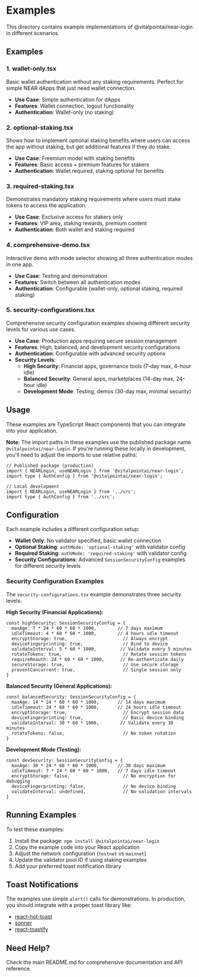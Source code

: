 # Examples

This directory contains example implementations of @vitalpointai/near-login in different scenarios.

## Examples

### 1. wallet-only.tsx
Basic wallet authentication without any staking requirements. Perfect for simple NEAR dApps that just need wallet connection.
- **Use Case**: Simple authentication for dApps
- **Features**: Wallet connection, logout functionality
- **Authentication**: Wallet-only (no staking)

### 2. optional-staking.tsx  
Shows how to implement optional staking benefits where users can access the app without staking, but get additional features if they do stake.
- **Use Case**: Freemium model with staking benefits
- **Features**: Basic access + premium features for stakers
- **Authentication**: Wallet required, staking optional for benefits

### 3. required-staking.tsx
Demonstrates mandatory staking requirements where users must stake tokens to access the application.
- **Use Case**: Exclusive access for stakers only
- **Features**: VIP area, staking rewards, premium content
- **Authentication**: Both wallet and staking required

### 4. comprehensive-demo.tsx
Interactive demo with mode selector showing all three authentication modes in one app.
- **Use Case**: Testing and demonstration
- **Features**: Switch between all authentication modes
- **Authentication**: Configurable (wallet-only, optional staking, required staking)

### 5. security-configurations.tsx
Comprehensive security configuration examples showing different security levels for various use cases.
- **Use Case**: Production apps requiring secure session management
- **Features**: High, balanced, and development security configurations
- **Authentication**: Configurable with advanced security options
- **Security Levels**:
  - **High Security**: Financial apps, governance tools (7-day max, 4-hour idle)
  - **Balanced Security**: General apps, marketplaces (14-day max, 24-hour idle)  
  - **Development Mode**: Testing, demos (30-day max, minimal security)

## Usage

These examples are TypeScript React components that you can integrate into your application. 

**Note**: The import paths in these examples use the published package name `@vitalpointai/near-login`. If you're running these locally in development, you'll need to adjust the imports to use relative paths:

```tsx
// Published package (production)
import { NEARLogin, useNEARLogin } from '@vitalpointai/near-login';
import type { AuthConfig } from '@vitalpointai/near-login';

// Local development
import { NEARLogin, useNEARLogin } from '../src';
import type { AuthConfig } from '../src';
```

## Configuration

Each example includes a different configuration setup:

- **Wallet Only**: No validator specified, basic wallet connection
- **Optional Staking**: `authMode: 'optional-staking'` with validator config
- **Required Staking**: `authMode: 'required-staking'` with validator config
- **Security Configurations**: Advanced `SessionSecurityConfig` examples for different security levels

### Security Configuration Examples

The `security-configurations.tsx` example demonstrates three security levels:

**High Security (Financial Applications):**
```tsx
const highSecurity: SessionSecurityConfig = {
  maxAge: 7 * 24 * 60 * 60 * 1000,        // 7 days maximum
  idleTimeout: 4 * 60 * 60 * 1000,        // 4 hours idle timeout
  encryptStorage: true,                     // Always encrypt
  deviceFingerprinting: true,               // Bind to device
  validateInterval: 5 * 60 * 1000,         // Validate every 5 minutes
  rotateTokens: true,                       // Rotate session tokens
  requireReauth: 24 * 60 * 60 * 1000,      // Re-authenticate daily
  secureStorage: true,                      // Use secure storage
  preventConcurrent: true,                  // Single session only
}
```

**Balanced Security (General Applications):**
```tsx
const balancedSecurity: SessionSecurityConfig = {
  maxAge: 14 * 24 * 60 * 60 * 1000,       // 14 days maximum
  idleTimeout: 24 * 60 * 60 * 1000,       // 24 hours idle timeout
  encryptStorage: true,                     // Encrypt session data
  deviceFingerprinting: true,               // Basic device binding
  validateInterval: 30 * 60 * 1000,        // Validate every 30 minutes
  rotateTokens: false,                      // No token rotation
}
```

**Development Mode (Testing):**
```tsx
const devSecurity: SessionSecurityConfig = {
  maxAge: 30 * 24 * 60 * 60 * 1000,       // 30 days maximum
  idleTimeout: 7 * 24 * 60 * 60 * 1000,   // 7 days idle timeout
  encryptStorage: false,                    // No encryption for debugging
  deviceFingerprinting: false,              // No device binding
  validateInterval: undefined,              // No validation intervals
}
```

## Running Examples

To test these examples:

1. Install the package: `npm install @vitalpointai/near-login`
2. Copy the example code into your React application
3. Adjust the network configuration (`testnet` vs `mainnet`)  
4. Update the validator pool ID if using staking examples
5. Add your preferred toast notification library

## Toast Notifications

The examples use simple `alert()` calls for demonstrations. In production, you should integrate with a proper toast library like:

- [react-hot-toast](https://react-hot-toast.com/)
- [sonner](https://sonner.emilkowal.ski/)
- [react-toastify](https://fkhadra.github.io/react-toastify/)

## Need Help?

Check the main README.md for comprehensive documentation and API reference.
